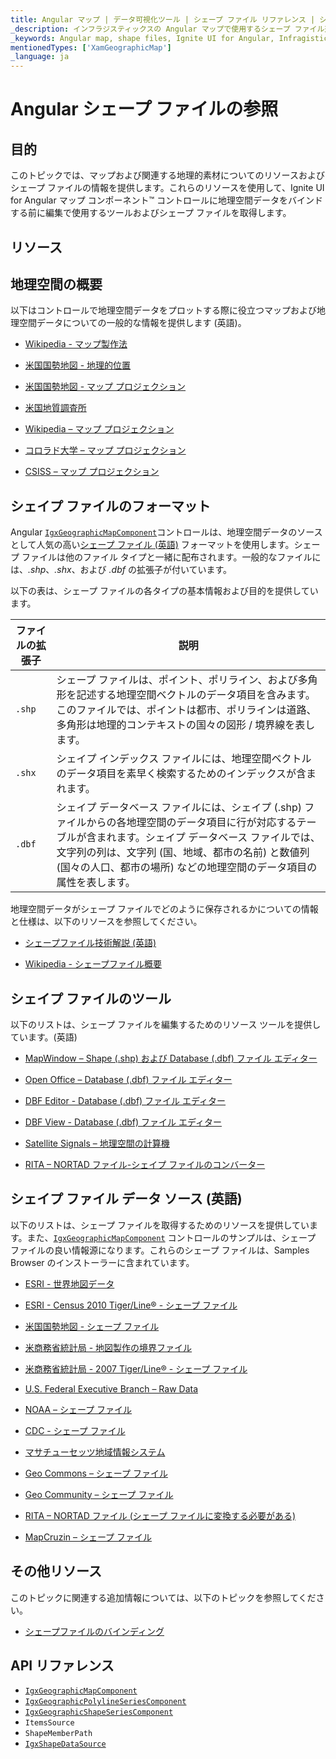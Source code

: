 ```yaml
---
title: Angular マップ | データ可視化ツール | シェープ ファイル リファレンス | シェープ ファイルの編集 | インフラジスティックス
_description: インフラジスティックスの Angular マップで使用するシェープ ファイル形式について説明します。Ignite UI for Angular マップ チュートリアルを是非お試しください!
_keywords: Angular map, shape files, Ignite UI for Angular, Infragistics, shape editing, Angular マップ, シェープ ファイル, シェイプの編集, インフラジスティックス
mentionedTypes: ['XamGeographicMap']
_language: ja
---
```


# Angular シェープ ファイルの参照

## 目的

このトピックでは、マップおよび関連する地理的素材についてのリソースおよびシェープ ファイルの情報を提供します。これらのリソースを使用して、Ignite UI for Angular マップ コンポーネント™ コントロールに地理空間データをバインドする前に編集で使用するツールおよびシェープ ファイルを取得します。

## リソース

## 地理空間の概要

以下はコントロールで地理空間データをプロットする際に役立つマップおよび地理空間データについての一般的な情報を提供します (英語)。

*   [Wikipedia - マップ製作法](http://en.wikipedia.org/wiki/Cartography)

*   [米国国勢地図 - 地理的位置](http://nationalatlas.gov/articles/mapping/a_latlong.html)

*   [米国国勢地図 - マップ プロジェクション](http://nationalatlas.gov/articles/mapping/a_projections.html)

*   [米国地質調査所](http://www.usgs.gov/)

*   [Wikipedia – マップ プロジェクション](http://en.wikipedia.org/wiki/Map_projection)

*   [コロラド大学 – マップ プロジェクション](http://www.colorado.edu/geography/gcraft/notes/mapproj/mapproj_f.html)

*   [CSISS – マップ プロジェクション](http://www.csiss.org/map-projections/index.html)

## シェイプ ファイルのフォーマット

Angular [`IgxGeographicMapComponent`]({environment:dvApiBaseUrl}/products/ignite-ui-angular/api/docs/typescript/latest/classes/igniteui_angular_maps.igxgeographicmapcomponent.html)コントロールは、地理空間データのソースとして人気の高い[シェープ ファイル (英語)](http://en.wikipedia.org/wiki/Shapefile#Overview) フォーマットを使用します。シェープ ファイルは他のファイル タイプと一緒に配布されます。一般的なファイルには、*.shp*、*.shx*、および *.dbf* の拡張子が付いています。

以下の表は、シェープ ファイルの各タイプの基本情報および目的を提供しています。

| ファイルの拡張子 | 説明 |
| ---------------|------------ |
| `.shp` | シェープ ファイルは、ポイント、ポリライン、および多角形を記述する地理空間ベクトルのデータ項目を含みます。このファイルでは、ポイントは都市、ポリラインは道路、多角形は地理的コンテキストの国々の図形 / 境界線を表します。 |
| `.shx` | シェイプ インデックス ファイルには、地理空間ベクトルのデータ項目を素早く検索するためのインデックスが含まれます。 |
| `.dbf` | シェイプ データベース ファイルには、シェイプ (.shp) ファイルからの各地理空間のデータ項目に行が対応するテーブルが含まれます。シェイプ データベース ファイルでは、文字列の列は、文字列 (国、地域、都市の名前) と数値列 (国々の人口、都市の場所) などの地理空間のデータ項目の属性を表します。 |

地理空間データがシェープ ファイルでどのように保存されるかについての情報と仕様は、以下のリソースを参照してください。

*   [シェープファイル技術解説 (英語)](http://www.esri.com/library/whitepapers/pdfs/shapefile.pdf)

*   [Wikipedia - シェープファイル概要](http://ja.wikipedia.org/wiki/シェープファイル#概要)

## シェイプ ファイルのツール

以下のリストは、シェープ ファイルを編集するためのリソース ツールを提供しています。(英語)

*   [MapWindow – Shape (.shp) および Database (.dbf) ファイル エディター](http://www.mapwindow.org/)

*   [Open Office – Database (.dbf) ファイル エディター](http://openoffice.org/)

*   [DBF Editor - Database (.dbf) ファイル エディター](http://dbfeditor.com/)

*   [DBF View - Database (.dbf) ファイル エディター](http://dbfview.com/view-dbf-file.html)

*   [Satellite Signals – 地理空間の計算機](http://www.satsig.net/degrees-minutes-seconds-calculator.htm)

*   [RITA – NORTAD ファイル-シェイプ ファイルのコンバーター](http://www.bts.gov/publications/north_american_transportation_atlas_data/html/data_converter.html)

## シェイプ ファイル データ ソース (英語)

以下のリストは、シェープ ファイルを取得するためのリソースを提供しています。また、[`IgxGeographicMapComponent`]({environment:dvApiBaseUrl}/products/ignite-ui-angular/api/docs/typescript/latest/classes/igniteui_angular_maps.igxgeographicmapcomponent.html) コントロールのサンプルは、シェープ ファイルの良い情報源になります。これらのシェープ ファイルは、Samples Browser のインストーラーに含まれています。

*   [ESRI - 世界地図データ](http://www.esri.com/data/download/basemap/index.html)

*   [ESRI - Census 2010 Tiger/Line® - シェープ ファイル](http://www.census.gov/geo/www/tiger/tgrshp2010/tgrshp2010.html)

*   [米国国勢地図 - シェープ ファイル](http://www.nationalatlas.gov/atlasftp.html)

*   [米商務省統計局 - 地図製作の境界ファイル](http://www.census.gov/geo/www/cob/index.html)

*   [米商務省統計局 - 2007 Tiger/Line® - シェープ ファイル](http://www.census.gov/cgi-bin/geo/shapefiles/national-files)

*   [U.S. Federal Executive Branch – Raw Data](https://explore.data.gov/catalog/raw/)

*   [NOAA – シェープ ファイル](http://www.nws.noaa.gov/geodata/)

*   [CDC - シェープ ファイル](http://wwwn.cdc.gov/epiinfo/script/shapefiles.aspx)

*   [マサチューセッツ地域情報システム](http://www.mass.gov/mgis/massgis.htm)

*   [Geo Commons – シェープ ファイル](http://geocommons.com/searches?query=shapefiles)

*   [Geo Community – シェープ ファイル](http://data.geocomm.com/catalog/)

*   [RITA – NORTAD ファイル (シェープ ファイルに変換する必要がある)](http://www.bts.gov/publications/north_american_transportation_atlas_data/)

*   [MapCruzin – シェープ ファイル](http://www.mapcruzin.com/download-free-arcgis-shapefiles.htm)

## その他リソース

このトピックに関連する追加情報については、以下のトピックを参照してください。

*   [シェープファイルのバインディング](geo-map-binding-shp-file.md)

## API リファレンス

*   [`IgxGeographicMapComponent`]({environment:dvApiBaseUrl}/products/ignite-ui-angular/api/docs/typescript/latest/classes/igniteui_angular_maps.igxgeographicmapcomponent.html)
*   [`IgxGeographicPolylineSeriesComponent`]({environment:dvApiBaseUrl}/products/ignite-ui-angular/api/docs/typescript/latest/classes/igniteui_angular_maps.igxgeographicpolylineseriescomponent.html)
*   [`IgxGeographicShapeSeriesComponent`]({environment:dvApiBaseUrl}/products/ignite-ui-angular/api/docs/typescript/latest/classes/igniteui_angular_maps.igxgeographicshapeseriescomponent.html)
*   `ItemsSource`
*   `ShapeMemberPath`
*   [`IgxShapeDataSource`]({environment:dvApiBaseUrl}/products/ignite-ui-angular/api/docs/typescript/latest/classes/igniteui_angular_core.igxshapedatasource.html)
